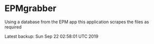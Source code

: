 # EPMgrabber
Using a database from the EPM app this application scrapes the files as required


Latest backup: Sun Sep 22 02:58:01 UTC 2019
